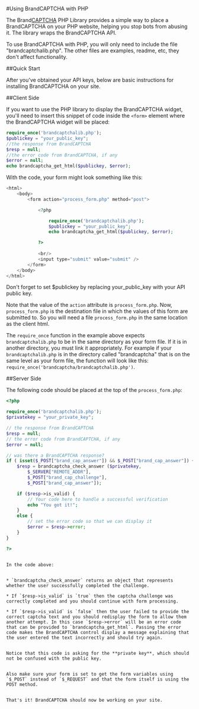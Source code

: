 #Using BrandCAPTCHA with PHP

The Brand[CAPTCHA](http://en.wikipedia.org/wiki/Captcha) PHP Library provides a simple way to place a BrandCAPTCHA on your PHP website, helping you stop bots from abusing it. The library wraps the BrandCAPTCHA API.

To use BrandCAPTCHA with PHP, you will only need to include the file "brandcaptchalib.php". The other files are examples, readme, etc, they don't affect functionality.

##Quick Start

After you've obtained your API keys, below are basic instructions for installing BrandCAPTCHA on your site.

##Client Side

If you want to use the PHP library to display the BrandCAPTCHA widget, you'll need to insert this snippet of code inside the `<form>` element where the BrandCAPTCHA widget will be placed:

```php
require_once('brandcaptchalib.php');
$publickey = "your_public_key";
//the response from BrandCAPTCHA
$resp = null;
//the error code from BrandCAPTCHA, if any
$error = null;
echo brandcaptcha_get_html($publickey, $error);
```

With the code, your form might look something like this:

```php
<html>
    <body>
        <form action="process_form.php" method="post">

            <?php

                require_once('brandcaptchalib.php');
                $publickey = "your_public_key";
                echo brandcaptcha_get_html($publickey, $error);

            ?>
                                            
            <br/>
            <input type="submit" value="submit" />
        </form>
    </body>
</html>
```

Don't forget to set $publickey by replacing your_public_key with your API public key.

Note that the value of the `action` attribute is `process_form.php`. Now, `process_form.php` is the destination file in which the values of this form are submitted to. So you will need a file `process_form.php` in the same location as the client html.

The `require_once` function in the example above expects `brandcaptchalib.php` to be in the same directory as your form file. If it is in another directory, you must link it appropriately. For example if your `brandcaptchalib.php` is in the directory called "brandcaptcha" that is on the same level as your form file, the function will look like this: `require_once('brandcaptcha/brandcaptchalib.php')`.

##Server Side

The following code should be placed at the top of the `process_form.php`:

```php
<?php

require_once('brandcaptchalib.php');
$privatekey = "your_private_key";

// the response from BrandCAPTCHA
$resp = null;
// the error code from BrandCAPTCHA, if any
$error = null;

// was there a BrandCAPTCHA response?
if ( isset($_POST["brand_cap_answer"]) && $_POST["brand_cap_answer"]) {
    $resp = brandcaptcha_check_answer ($privatekey,
        $_SERVER["REMOTE_ADDR"],
        $_POST["brand_cap_challenge"],
        $_POST["brand_cap_answer"]);

    if ($resp->is_valid) {
        // Your code here to handle a successful verification
        echo "You got it!";
    } 
    else {
        // set the error code so that we can display it
        $error = $resp->error;
    }
}

?>
```

                                                                                                                                                                                                 In the code above:

                                                                                                                                                                                                 * `brandcaptcha_check_answer` returns an object that represents whether the user successfully completed the challenge.
                                                                                                                                                                                                 * If `$resp->is_valid` is `true` then the captcha challenge was correctly completed and you should continue with form processing.
                                                                                                                                                                                                 * If `$resp->is_valid` is `false` then the user failed to provide the correct captcha text and you should redisplay the form to allow them another attempt. In this case `$resp->error` will be an error code that can be provided to `brandcaptcha_get_html`. Passing the error code makes the BrandCAPTCHA control display a message explaining that the user entered the text incorrectly and should try again.

                                                                                                                                                                                                 Notice that this code is asking for the **private key**, which should not be confused with the public key.

                                                                                                                                                                                                 Also make sure your form is set to get the form variables using `$_POST` instead of `$_REQUEST` and that the form itself is using the POST method.

                                                                                                                                                                                                 That's it! BrandCAPTCHA should now be working on your site.

